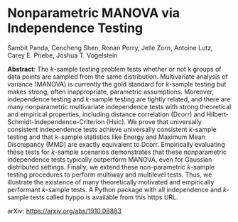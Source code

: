 # Nonparametric MANOVA via Independence Testing

Sambit Panda, Cencheng Shen, Ronan Perry, Jelle Zorn, Antoine Lutz, Carey E. Priebe, Joshua T. Vogelstein

**Abstract**: The *k*-sample testing problem tests whether or not k groups of data points are sampled from the same distribution. Multivariate analysis of variance (MANOVA) is currently the gold standard for *k*-sample testing but makes strong, often inappropriate, parametric assumptions. Moreover, independence testing and *k*-sample testing are tightly related, and there are many nonparametric multivariate independence tests with strong theoretical and empirical properties, including distance correlation (Dcorr) and Hilbert-Schmidt-Independence-Criterion (Hsic). We prove that universally consistent independence tests achieve universally consistent *k*-sample testing and that *k*-sample statistics like Energy and Maximum Mean Discrepancy (MMD) are exactly equivalent to Dcorr. Empirically evaluating these tests for *k*-sample scenarios demonstrates that these nonparametric independence tests typically outperform MANOVA, even for Gaussian distributed settings. Finally, we extend these non-parametric *k*-sample testing procedures to perform multiway and multilevel tests. Thus, we illustrate the existence of many theoretically motivated and empirically performant *k*-sample tests. A Python package with all independence and *k*-sample tests called hyppo is available from this https URL.

arXiv: https://arxiv.org/abs/1910.08883
